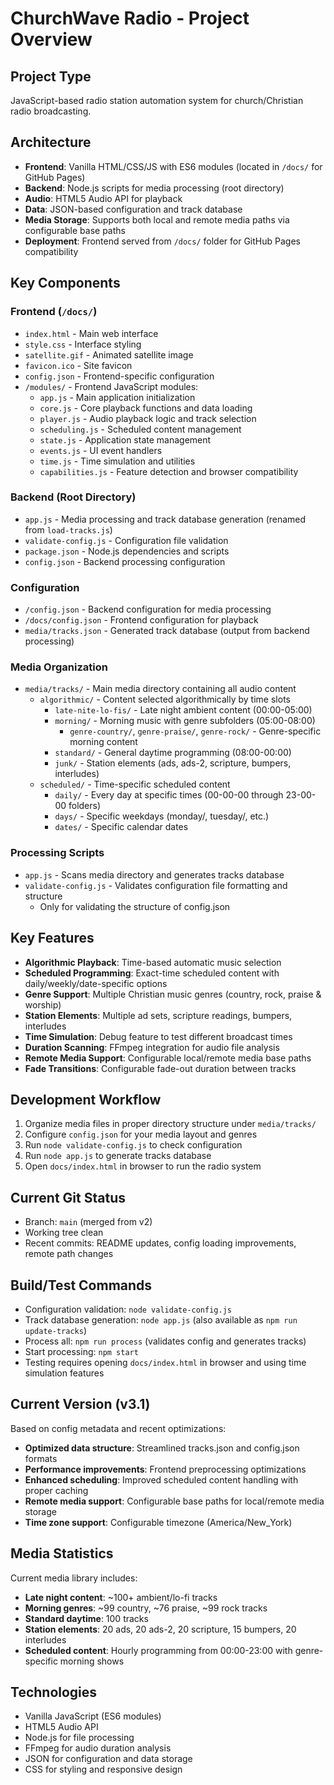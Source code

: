 # ChurchWave Radio - Project Overview

## Project Type
JavaScript-based radio station automation system for church/Christian radio broadcasting.

## Architecture
- **Frontend**: Vanilla HTML/CSS/JS with ES6 modules (located in `/docs/` for GitHub Pages)
- **Backend**: Node.js scripts for media processing (root directory)
- **Audio**: HTML5 Audio API for playback
- **Data**: JSON-based configuration and track database
- **Media Storage**: Supports both local and remote media paths via configurable base paths
- **Deployment**: Frontend served from `/docs/` folder for GitHub Pages compatibility

## Key Components

### Frontend (`/docs/`)
- `index.html` - Main web interface
- `style.css` - Interface styling  
- `satellite.gif` - Animated satellite image
- `favicon.ico` - Site favicon
- `config.json` - Frontend-specific configuration
- `/modules/` - Frontend JavaScript modules:
  - `app.js` - Main application initialization
  - `core.js` - Core playback functions and data loading
  - `player.js` - Audio playback logic and track selection
  - `scheduling.js` - Scheduled content management
  - `state.js` - Application state management
  - `events.js` - UI event handlers
  - `time.js` - Time simulation and utilities
  - `capabilities.js` - Feature detection and browser compatibility

### Backend (Root Directory)
- `app.js` - Media processing and track database generation (renamed from `load-tracks.js`)
- `validate-config.js` - Configuration file validation
- `package.json` - Node.js dependencies and scripts
- `config.json` - Backend processing configuration

### Configuration
- `/config.json` - Backend configuration for media processing
- `/docs/config.json` - Frontend configuration for playback
- `media/tracks.json` - Generated track database (output from backend processing)

### Media Organization
- `media/tracks/` - Main media directory containing all audio content
  - `algorithmic/` - Content selected algorithmically by time slots
    - `late-nite-lo-fis/` - Late night ambient content (00:00-05:00)
    - `morning/` - Morning music with genre subfolders (05:00-08:00)
      - `genre-country/`, `genre-praise/`, `genre-rock/` - Genre-specific morning content
    - `standard/` - General daytime programming (08:00-00:00)
    - `junk/` - Station elements (ads, ads-2, scripture, bumpers, interludes)
  - `scheduled/` - Time-specific scheduled content
    - `daily/` - Every day at specific times (00-00-00 through 23-00-00 folders)
    - `days/` - Specific weekdays (monday/, tuesday/, etc.)
    - `dates/` - Specific calendar dates

### Processing Scripts
- `app.js` - Scans media directory and generates tracks database
- `validate-config.js` - Validates configuration file formatting and structure
  - Only for validating the structure of config.json

## Key Features
- **Algorithmic Playback**: Time-based automatic music selection
- **Scheduled Programming**: Exact-time scheduled content with daily/weekly/date-specific options
- **Genre Support**: Multiple Christian music genres (country, rock, praise & worship)
- **Station Elements**: Multiple ad sets, scripture readings, bumpers, interludes
- **Time Simulation**: Debug feature to test different broadcast times
- **Duration Scanning**: FFmpeg integration for audio file analysis
- **Remote Media Support**: Configurable local/remote media base paths
- **Fade Transitions**: Configurable fade-out duration between tracks

## Development Workflow
1. Organize media files in proper directory structure under `media/tracks/`
2. Configure `config.json` for your media layout and genres
3. Run `node validate-config.js` to check configuration
4. Run `node app.js` to generate tracks database
5. Open `docs/index.html` in browser to run the radio system

## Current Git Status
- Branch: `main` (merged from v2)
- Working tree clean
- Recent commits: README updates, config loading improvements, remote path changes

## Build/Test Commands
- Configuration validation: `node validate-config.js`
- Track database generation: `node app.js` (also available as `npm run update-tracks`)
- Process all: `npm run process` (validates config and generates tracks)
- Start processing: `npm start`
- Testing requires opening `docs/index.html` in browser and using time simulation features

## Current Version (v3.1)
Based on config metadata and recent optimizations:
- **Optimized data structure**: Streamlined tracks.json and config.json formats
- **Performance improvements**: Frontend preprocessing optimizations
- **Enhanced scheduling**: Improved scheduled content handling with proper caching
- **Remote media support**: Configurable base paths for local/remote media storage
- **Time zone support**: Configurable timezone (America/New_York)

## Media Statistics
Current media library includes:
- **Late night content**: ~100+ ambient/lo-fi tracks
- **Morning genres**: ~99 country, ~76 praise, ~99 rock tracks
- **Standard daytime**: 100 tracks
- **Station elements**: 20 ads, 20 ads-2, 20 scripture, 15 bumpers, 20 interludes
- **Scheduled content**: Hourly programming from 00:00-23:00 with genre-specific morning shows

## Technologies
- Vanilla JavaScript (ES6 modules)
- HTML5 Audio API
- Node.js for file processing
- FFmpeg for audio duration analysis
- JSON for configuration and data storage
- CSS for styling and responsive design